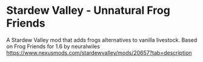 # Stardew Valley - Unnatural Frog Friends
A Stardew Valley mod that adds frogs alternatives to vanilla livestock. Based on Frog Friends for 1.6 by neuralwiles
https://www.nexusmods.com/stardewvalley/mods/20657?tab=description
